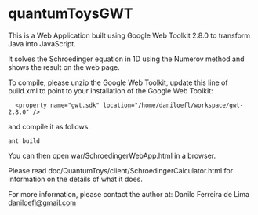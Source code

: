 # quantumToysGWT

This is a Web Application built using Google
Web Toolkit 2.8.0 to transform Java into JavaScript.

It solves the Schroedinger equation in 1D using the Numerov method
and shows the result on the web page.

To compile, please unzip the Google Web Toolkit, update this line of build.xml to
point to your installation of the Google Web Toolkit:

```
  <property name="gwt.sdk" location="/home/daniloefl/workspace/gwt-2.8.0" />
```

and compile it as follows:

```
ant build
```

You can then open war/SchroedingerWebApp.html in a browser.

Please read doc/QuantumToys/client/SchroedingerCalculator.html for information
on the details of what it does.

For more information, please contact the author at:
Danilo Ferreira de Lima <daniloefl@gmail.com>

